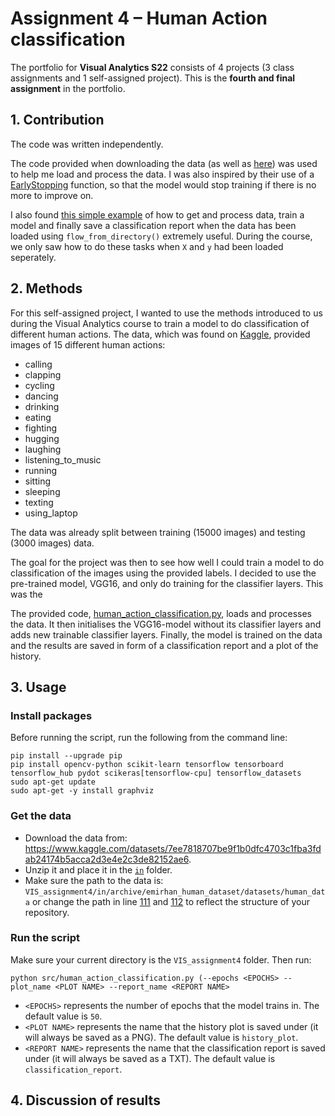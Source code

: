 # Assignment 4 – Human Action classification
The portfolio for __Visual Analytics S22__ consists of 4 projects (3 class assignments and 1 self-assigned project). This is the __fourth and final assignment__ in the portfolio.


## 1. Contribution
The code was written independently. 

The code provided when downloading the data (as well as [here](https://www.kaggle.com/code/emirhanai/human-action-detection-artificial-intelligence-cnn)) was used to help me load and process the data. I was also inspired by their use of a [EarlyStopping](https://github.com/agnesbn/VIS_assignment4/blob/90b1211085e8b418830b2a70cbbc9618b76ce2d3/src/human_action_classification.py#L164) function, so that the model would stop training if there is no more to improve on.

I also found [this simple example](https://gist.github.com/RyanAkilos/3808c17f79e77c4117de35aa68447045) of how to get and process data, train a model and finally save a classification report when the data has been loaded using `flow_from_directory()` extremely useful. During the course, we only saw how to do these tasks when `X` and `y` had been loaded seperately.

## 2. Methods
For this self-assigned project, I wanted to use the methods introduced to us during the Visual Analytics course to train a model to do classification of different human actions. The data, which was found on [Kaggle](https://www.kaggle.com/datasets/7ee7818707be9f1b0dfc4703c1fba3fdab24174b5acca2d3e4e2c3de82152ae6), provided images of 15 different human actions:

* calling
* clapping
* cycling
* dancing
* drinking
* eating
* fighting
* hugging
* laughing
* listening_to_music
* running
* sitting
* sleeping
* texting
* using_laptop

The data was already split between training (15000 images) and testing (3000 images) data.

The goal for the project was then to see how well I could train a model to do classification of the images using the provided labels. I decided to use the pre-trained model, VGG16, and only do training for the classifier layers. This was the 

The provided code, [human_action_classification.py](https://github.com/agnesbn/VIS_assignment4/blob/main/src/human_action_classification.py), loads and processes the data. It then initialises the VGG16-model without its classifier layers and adds new trainable classifier layers. Finally, the model is trained on the data and the results are saved in form of a classification report and a plot of the history.

## 3. Usage
### Install packages
Before running the script, run the following from the command line:
```
pip install --upgrade pip
pip install opencv-python scikit-learn tensorflow tensorboard tensorflow_hub pydot scikeras[tensorflow-cpu] tensorflow_datasets
sudo apt-get update
sudo apt-get -y install graphviz
```

### Get the data
- Download the data from: https://www.kaggle.com/datasets/7ee7818707be9f1b0dfc4703c1fba3fdab24174b5acca2d3e4e2c3de82152ae6.
- Unzip it and place it in the [`in`](https://github.com/agnesbn/VIS_assignment4/tree/main/in) folder.
- Make sure the path to the data is: `VIS_assignment4/in/archive/emirhan_human_dataset/datasets/human_data` or change the path in line [111](https://github.com/agnesbn/VIS_assignment4/blob/90b1211085e8b418830b2a70cbbc9618b76ce2d3/src/human_action_classification.py#L111) and [112](https://github.com/agnesbn/VIS_assignment4/blob/90b1211085e8b418830b2a70cbbc9618b76ce2d3/src/human_action_classification.py#L112) to reflect the structure of your repository.

### Run the script
Make sure your current directory is the `VIS_assignment4` folder. Then run:
```
python src/human_action_classification.py (--epochs <EPOCHS> --plot_name <PLOT NAME> --report_name <REPORT NAME>
```

* `<EPOCHS>` represents the number of epochs that the model trains in. The default value is `50`.
* `<PLOT NAME>` represents the name that the history plot is saved under (it will always be saved as a PNG). The default value is `history_plot`.
* `<REPORT NAME>` represents the name that the classification report is saved under (it will always be saved as a TXT). The default value is `classification_report`.

## 4. Discussion of results

